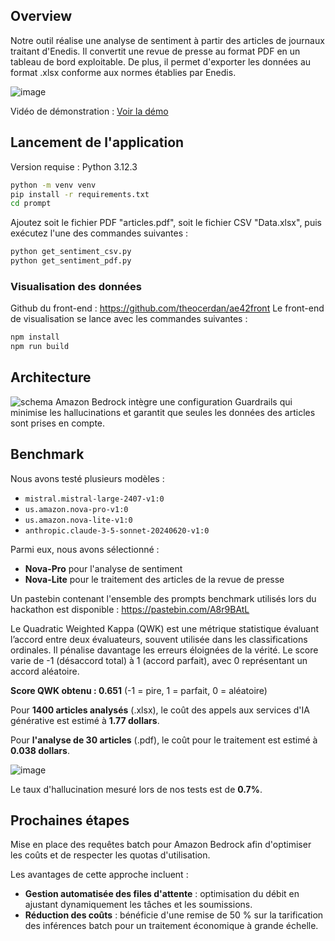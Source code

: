 ## Overview
Notre outil réalise une analyse de sentiment à partir des articles de journaux traitant d'Enedis. Il convertit une revue de presse au format PDF en un tableau de bord exploitable. De plus, il permet d'exporter les données au format .xlsx conforme aux normes établies par Enedis.

![image](https://github.com/user-attachments/assets/842fe4dc-ed07-42a5-a441-b158fa6d6cdf)

Vidéo de démonstration : [Voir la démo](https://screen.studio/share/b5VosBEt)

## Lancement de l'application
Version requise : Python 3.12.3
```bash
python -m venv venv
pip install -r requirements.txt
cd prompt
```
Ajoutez soit le fichier PDF "articles.pdf", soit le fichier CSV "Data.xlsx", puis exécutez l'une des commandes suivantes :
```bash
python get_sentiment_csv.py
python get_sentiment_pdf.py
```

### Visualisation des données

Github du front-end : https://github.com/theocerdan/ae42front
Le front-end de visualisation se lance avec les commandes suivantes :
```bash
npm install
npm run build
```

## Architecture
![schema](https://github.com/user-attachments/assets/b0091adb-b780-4ed4-a933-becaec880419)
Amazon Bedrock intègre une configuration Guardrails qui minimise les hallucinations et garantit que seules les données des articles sont prises en compte.

## Benchmark
Nous avons testé plusieurs modèles :
- `mistral.mistral-large-2407-v1:0`
- `us.amazon.nova-pro-v1:0`
- `us.amazon.nova-lite-v1:0`
- `anthropic.claude-3-5-sonnet-20240620-v1:0`

Parmi eux, nous avons sélectionné :
- **Nova-Pro** pour l'analyse de sentiment
- **Nova-Lite** pour le traitement des articles de la revue de presse

Un pastebin contenant l'ensemble des prompts benchmark utilisés lors du hackathon est disponible : https://pastebin.com/A8r9BAtL

Le Quadratic Weighted Kappa (QWK) est une métrique statistique évaluant l’accord entre deux évaluateurs, souvent utilisée dans les classifications ordinales. Il pénalise davantage les erreurs éloignées de la vérité. Le score varie de -1 (désaccord total) à 1 (accord parfait), avec 0 représentant un accord aléatoire.

**Score QWK obtenu : 0.651**
(-1 = pire, 1 = parfait, 0 = aléatoire)

Pour **1400 articles analysés** (.xlsx), le coût des appels aux services d'IA générative est estimé à **1.77 dollars**.

Pour **l'analyse de 30 articles** (.pdf), le coût pour le traitement est estimé à **0.038 dollars**.

![image](https://github.com/user-attachments/assets/e92b2fdc-8b2f-4ece-9811-f9f2b23c0875)

Le taux d'hallucination mesuré lors de nos tests est de **0.7%**.

## Prochaines étapes
Mise en place des requêtes batch pour Amazon Bedrock afin d'optimiser les coûts et de respecter les quotas d'utilisation.

Les avantages de cette approche incluent :
- **Gestion automatisée des files d'attente** : optimisation du débit en ajustant dynamiquement les tâches et les soumissions.
- **Réduction des coûts** : bénéficie d'une remise de 50 % sur la tarification des inférences batch pour un traitement économique à grande échelle.


